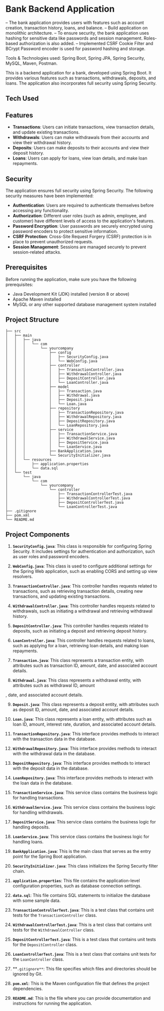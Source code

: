 # Bank Backend Application

–	The bank application provides users with features such as account creation, transaction history, loans, and balance.
–	Build application on monolithic architecture.
–	To ensure security, the bank application uses hashing for sensitive data like passwords and session management. Roles-based authorization is also added.
–	Implemented CSRF Cookie Filter and BCrypt Password encoder is used for password hashing and storage.

Tools & Technologies used:  Spring Boot, Spring JPA, Spring Security, MySQL, Maven, Postman.


This is a backend application for a bank, developed using Spring Boot. It provides various features such as transactions, withdrawals, deposits, and loans. 
The application also incorporates full security using Spring Security.

## Tech Used

## Features

- **Transactions**: Users can initiate transactions, view transaction details, and update existing transactions.
- **Withdrawals**: Users can make withdrawals from their accounts and view their withdrawal history.
- **Deposits**: Users can make deposits to their accounts and view their deposit history.
- **Loans**: Users can apply for loans, view loan details, and make loan repayments.

## Security

The application ensures full security using Spring Security. The following security measures have been implemented:

- **Authentication**: Users are required to authenticate themselves before accessing any functionality.
- **Authorization**: Different user roles (such as admin, employee, and customer) have different levels of access to the application's features.
- **Password Encryption**: User passwords are securely encrypted using password encoders to protect sensitive information.
- **CSRF Protection**: Cross-Site Request Forgery (CSRF) protection is in place to prevent unauthorized requests.
- **Session Management**: Sessions are managed securely to prevent session-related attacks.

## Prerequisites

Before running the application, make sure you have the following prerequisites:

- Java Development Kit (JDK) installed (version 8 or above)
- Apache Maven installed
- MySQL or any other supported database management system installed

## Project Structure

```
├── src
│   ├── main
│   │   ├── java
│   │   │   └── com
│   │   │       └── yourcompany
│   │   │           ├── config
│   │   │           │   ├── SecurityConfig.java
│   │   │           │   └── WebConfig.java
│   │   │           ├── controller
│   │   │           │   ├── TransactionController.java
│   │   │           │   ├── WithdrawalController.java
│   │   │           │   ├── DepositController.java
│   │   │           │   └── LoanController.java
│   │   │           ├── model
│   │   │           │   ├── Transaction.java
│   │   │           │   ├── Withdrawal.java
│   │   │           │   ├── Deposit.java
│   │   │           │   └── Loan.java
│   │   │           ├── repository
│   │   │           │   ├── TransactionRepository.java
│   │   │           │   ├── WithdrawalRepository.java
│   │   │           │   ├── DepositRepository.java
│   │   │           │   └── LoanRepository.java
│   │   │           ├── service
│   │   │           │   ├── TransactionService.java
│   │   │           │   ├── WithdrawalService.java
│   │   │           │   ├── DepositService.java
│   │   │           │   └── LoanService.java
│   │   │           ├── BankApplication.java
│   │   │           └── SecurityInitializer.java
│   │   └── resources
│   │       ├── application.properties
│   │       └── data.sql
│   └── test
│       └── java
│           └── com
│               └── yourcompany
│                   └── controller
│                       ├── TransactionControllerTest.java
│                       ├── WithdrawalControllerTest.java
│                       ├── DepositControllerTest.java
│                       └── LoanControllerTest.java
├── .gitignore
├── pom.xml
└── README.md
```



## Project Components

1. **`SecurityConfig.java`**: This class is responsible for configuring Spring Security. It includes settings for authentication and authorization, such as user roles and password encoders.

2. **`WebConfig.java`**: This class is used to configure additional settings for the Spring Web application, such as enabling CORS and setting up view resolvers.

3. **`TransactionController.java`**: This controller handles requests related to transactions, such as retrieving transaction details, creating new transactions, and updating existing transactions.

4. **`WithdrawalController.java`**: This controller handles requests related to withdrawals, such as initiating a withdrawal and retrieving withdrawal history.

5. **`DepositController.java`**: This controller handles requests related to deposits, such as initiating a deposit and retrieving deposit history.

6. **`LoanController.java`**: This controller handles requests related to loans, such as applying for a loan, retrieving loan details, and making loan repayments.

7. **`Transaction.java`**: This class represents a transaction entity, with attributes such as transaction ID, amount, date, and associated account details.

8. **`Withdrawal.java`**: This class represents a withdrawal entity, with attributes such as withdrawal ID, amount

, date, and associated account details.

9. **`Deposit.java`**: This class represents a deposit entity, with attributes such as deposit ID, amount, date, and associated account details.

10. **`Loan.java`**: This class represents a loan entity, with attributes such as loan ID, amount, interest rate, duration, and associated account details.

11. **`TransactionRepository.java`**: This interface provides methods to interact with the transaction data in the database.

12. **`WithdrawalRepository.java`**: This interface provides methods to interact with the withdrawal data in the database.

13. **`DepositRepository.java`**: This interface provides methods to interact with the deposit data in the database.

14. **`LoanRepository.java`**: This interface provides methods to interact with the loan data in the database.

15. **`TransactionService.java`**: This service class contains the business logic for handling transactions.

16. **`WithdrawalService.java`**: This service class contains the business logic for handling withdrawals.

17. **`DepositService.java`**: This service class contains the business logic for handling deposits.

18. **`LoanService.java`**: This service class contains the business logic for handling loans.

19. **`BankApplication.java`**: This is the main class that serves as the entry point for the Spring Boot application.

20. **`SecurityInitializer.java`**: This class initializes the Spring Security filter chain.

21. **`application.properties`**: This file contains the application-level configuration properties, such as database connection settings.

22. **`data.sql`**: This file contains SQL statements to initialize the database with some sample data.

23. **`TransactionControllerTest.java`**: This is a test class that contains unit tests for the `TransactionController` class.

24. **`WithdrawalControllerTest.java`**: This is a test class that contains unit tests for the `WithdrawalController` class.

25. **`DepositControllerTest.java`**: This is a test class that contains unit tests for the `DepositController` class.

26. **`LoanControllerTest.java`**: This is a test class that contains unit tests for the `LoanController` class.

27. **`.gitignore**`: This file specifies which files and directories should be ignored by Git.

28. **`pom.xml`**: This is the Maven configuration file that defines the project dependencies.

29. **`README.md`**: This is the file where you can provide documentation and instructions for running the application.



